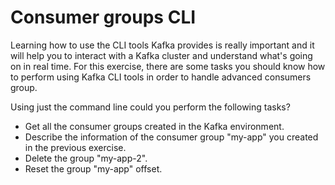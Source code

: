 # Consumer groups CLI

Learning how to use the CLI tools Kafka provides is really important and it will help you to interact with a Kafka cluster and understand what's going on in real time. For this exercise, there are some tasks you should know how to perform using Kafka CLI tools in order to handle advanced consumers group.

Using just the command line could you perform the following tasks?

* Get all the consumer groups created in the Kafka environment.
* Describe the information of the consumer group "my-app" you created in the previous exercise.
* Delete the group "my-app-2".
* Reset the group "my-app" offset.